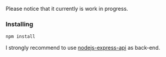 Please notice that it currently is work in progress.

### Installing
~~~
npm install
~~~

I strongly recommend to use [nodejs-express-api](https://github.com/marlonbarcarol/nodejs-express-api) as back-end.